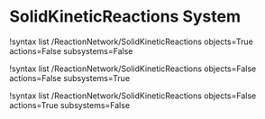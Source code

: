 <!-- MOOSE Documentation Stub: Remove this when content is added. -->

# SolidKineticReactions System

!syntax list /ReactionNetwork/SolidKineticReactions objects=True actions=False subsystems=False

!syntax list /ReactionNetwork/SolidKineticReactions objects=False actions=False subsystems=True

!syntax list /ReactionNetwork/SolidKineticReactions objects=False actions=True subsystems=False

